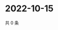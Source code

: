 # 2022-10-15

共 0 条

<!-- BEGIN WEIBO -->
<!-- 最后更新时间 Sat Oct 15 2022 22:18:47 GMT+0800 (China Standard Time) -->

<!-- END WEIBO -->
